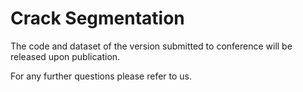 # Crack Segmentation

The code and dataset of the version submitted to conference will be released upon publication.

For any further questions please refer to us.
